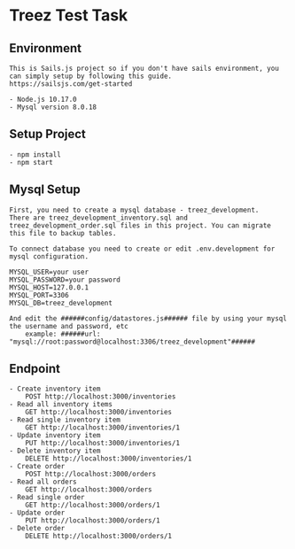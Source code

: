 # Treez Test Task

## Environment

    This is Sails.js project so if you don't have sails environment, you can simply setup by following this guide.
    https://sailsjs.com/get-started

    - Node.js 10.17.0
    - Mysql version 8.0.18

## Setup Project

    - npm install
    - npm start

## Mysql Setup

    First, you need to create a mysql database - treez_development.
    There are treez_development_inventory.sql and treez_development_order.sql files in this project. You can migrate this file to backup tables.

    To connect database you need to create or edit .env.development for mysql configuration.

    MYSQL_USER=your user
    MYSQL_PASSWORD=your password
    MYSQL_HOST=127.0.0.1
    MYSQL_PORT=3306
    MYSQL_DB=treez_development

    And edit the ######config/datastores.js###### file by using your mysql the username and password, etc
        example: ######url: "mysql://root:password@localhost:3306/treez_development"######

## Endpoint

    - Create inventory item
        POST http://localhost:3000/inventories
    - Read all inventory items
        GET http://localhost:3000/inventories
    - Read single inventory item
        GET http://localhost:3000/inventories/1
    - Update inventory item
        PUT http://localhost:3000/inventories/1
    - Delete inventory item
        DELETE http://localhost:3000/inventories/1
    - Create order
        POST http://localhost:3000/orders
    - Read all orders
        GET http://localhost:3000/orders
    - Read single order
        GET http://localhost:3000/orders/1
    - Update order
        PUT http://localhost:3000/orders/1
    - Delete order
        DELETE http://localhost:3000/orders/1
